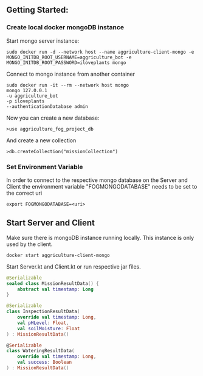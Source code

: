 ## Getting Started:

### Create local docker mongoDB instance
Start mongo server instance:
```
sudo docker run -d --network host --name aggriculture-client-mongo -e MONGO_INITDB_ROOT_USERNAME=aggriculture_bot -e MONGO_INITDB_ROOT_PASSWORD=iloveplants mongo
```
Connect to mongo instance from another container
```
sudo docker run -it --rm --network host mongo 
mongo 127.0.0.1
-u aggriculture_bot
-p iloveplants
--authenticationDatabase admin
```

Now you can create a new database:
```
>use aggriculture_fog_project_db
```

And create a new collection
```
>db.createCollection("missionCollection")
```

### Set Environment Variable
In order to connect to the respective mongo database on the Server and Client the environment variable "FOGMONGODATABASE"
needs to be set to the correct uri
```
export FOGMONGODATABASE=<uri>
```

## Start Server and Client
Make sure there is mongoDB instance running locally. This instance is only used by the client.
```
docker start aggriculture-client-mongo
```

Start Server.kt and Client.kt or run respective jar files.






```kotlin
@Serializable
sealed class MissionResultData() {
    abstract val timestamp: Long
}

@Serializable
class InspectionResultData(
    override val timestamp: Long,
    val pHLevel: Float,
    val soilMoisture: Float
) : MissionResultData()

@Serializable
class WateringResultData(
    override val timestamp: Long,
    val success: Boolean
) : MissionResultData()


```
